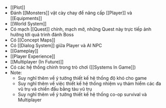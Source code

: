 - [[Plot]] 
- Đánh [[Monsters]] vật cày chay để nâng cấp [[Player]] và [[Equipments]]
- [[World System]]
- Có mạch [[Quest]] chính, mạch mở, những Quest này trực tiếp ảnh hưởng tới quá trình đánh Boss 
- Có [[Concept Maps]] 
- Có [[Dialog System]] giữa Player và AI NPC
- [[Gameplay]]
- [[Player Experience]]
- [[Multiplayer (In Future)]] 
- Có các hệ thống chính trong trò chơi ([[Systems In Game]])
- Note: 
	 - Suy nghĩ thêm về ý tưởng thiết kế hệ thống độ khó cho game
	 - Suy nghĩ thêm về việc thiết kế hệ thống nhiệm vụ thám hiểm các đa vũ trụ và chiến đấu bằng tàu vũ trụ
	 - Suy nghĩ thêm về ý tưởng thiết kế hệ thống co-op survival và Multiplayer 